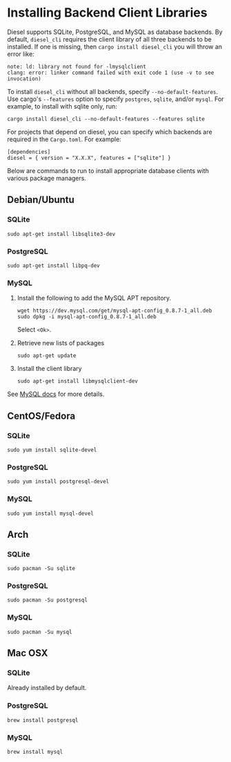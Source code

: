 # Installing Backend Client Libraries

Diesel supports SQLite, PostgreSQL, and MySQL as database backends.
By default, `diesel_cli`
requires the client library of all three backends to be installed.
If one is missing, then `cargo install diesel_cli` you will throw an error like:

```
note: ld: library not found for -lmysqlclient
clang: error: linker command failed with exit code 1 (use -v to see invocation)
```

To install `diesel_cli` without all backends,
specify `--no-default-features`.
Use cargo's `--features` option to specify `postgres`, `sqlite`, and/or `mysql`.
For example, to install with sqlite only, run:

```
cargo install diesel_cli --no-default-features --features sqlite
```

For projects that depend on diesel,
you can specify which backends are required in the `Cargo.toml`.
For example:

```
[dependencies]
diesel = { version = "X.X.X", features = ["sqlite"] }
```

Below are commands to run
to install appropriate database clients
with various package managers.

## Debian/Ubuntu

### SQLite

`sudo apt-get install libsqlite3-dev`

### PostgreSQL

`sudo apt-get install libpq-dev`

### MySQL

1. Install the following to add the MySQL APT repository. 

    ```
    wget https://dev.mysql.com/get/mysql-apt-config_0.8.7-1_all.deb
    sudo dpkg -i mysql-apt-config_0.8.7-1_all.deb
    ```

    Select `<Ok>`.

2. Retrieve new lists of packages

    ```
    sudo apt-get update
    ```

3. Install the client library

    ```
    sudo apt-get install libmysqlclient-dev
    ```

See [MySQL docs](https://dev.mysql.com/doc/mysql-apt-repo-quick-guide/en/) for more details.

## CentOS/Fedora
### SQLite

`sudo yum install sqlite-devel`

### PostgreSQL

`sudo yum install postgresql-devel`

### MySQL

`sudo yum install mysql-devel`

## Arch
### SQLite

`sudo pacman -Su sqlite`

### PostgreSQL

`sudo pacman -Su postgresql`

### MySQL

`sudo pacman -Su mysql`

## Mac OSX 
### SQLite
Already installed by default.
### PostgreSQL

`brew install postgresql`

### MySQL

`brew install mysql`
